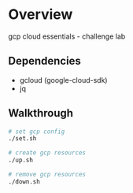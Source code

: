 # Overview
gcp cloud essentials - challenge lab

## Dependencies

* gcloud (google-cloud-sdk)
* jq

## Walkthrough

```bash
# set gcp config
./set.sh
```

```bash
# create gcp resources
./up.sh

# remove gcp resources
./down.sh
```
